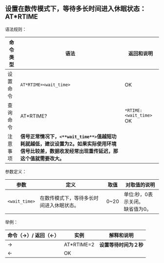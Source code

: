 ## 设置在数传模式下，等待多长时间进入休眠状态：AT\*RTIME

语法规则：

| 命令类型 | 语法                                                         | 返回和说明                   |
| -------- | ------------------------------------------------------------ | ---------------------------- |
| 设置命令 | `AT*RTIME=<wait_time>`                                       | OK                           |
| 查询命令 | AT*RTIME?                                                    | `*RTIME: <wait_time>`<br> OK |
| 注意事项 | **信号正常情况下，`<**wait_time**>`值越短功耗就越低，建议设置为2。如果实际使用环境信号比较差，数据收发经常出现重传延迟，那这个值就需要改大。** |                              |

 

参数定义：

| 参数          | 定义                                     | 取值 | 对取值的说明                        |
| ------------- | ---------------------------------------- | ---- | ----------------------------------- |
| `<wait_time>` | 在数传模式下，等待多长时间进入休眠状态。 | 0~20 | 单位:秒，0表示关闭。<br>缺省值为0。 |

 

举例：

| 命令（→）/  返回（←） | 实例       | 解释和说明             |
| --------------------- | ---------- | ---------------------- |
| →                     | AT*RTIME=2 | **设置等待时间为２秒** |
| ←                     | OK         |                        |
